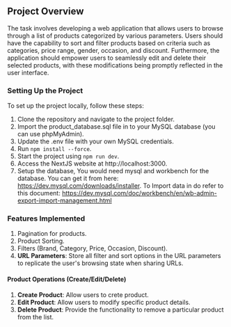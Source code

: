## Project Overview

The task involves developing a web application that allows users to browse through a list of products categorized by various parameters. Users should have the capability to sort and filter products based on criteria such as categories, price range, gender, occasion, and discount. Furthermore, the application should empower users to seamlessly edit and delete their selected products, with these modifications being promptly reflected in the user interface.


### Setting Up the Project

To set up the project locally, follow these steps:

1. Clone the repository and navigate to the project folder.
2. Import the product_database.sql file in to your MySQL database (you can use phpMyAdmin).
3. Update the .env file with your own MySQL credentials.
4. Run `npm install --force`.
5. Start the project using `npm run dev`.
6. Access the NextJS website at http://localhost:3000.
7. Setup the database, You would need mysql and workbench for the database. You can get it from here: https://dev.mysql.com/downloads/installer. To Import data in do refer to this document: https://dev.mysql.com/doc/workbench/en/wb-admin-export-import-management.html

### Features Implemented

1. Pagination for products.
2. Product Sorting.
3. Filters (Brand, Category, Price, Occasion, Discount).
4. **URL Parameters**: Store all filter and sort options in the URL parameters to replicate the user's browsing state when sharing URLs.

#### Product Operations (Create/Edit/Delete)

1. **Create Product**: Allow users to crete product.
2. **Edit Product**: Allow users to modify specific product details.
3. **Delete Product**: Provide the functionality to remove a particular product from the list.
